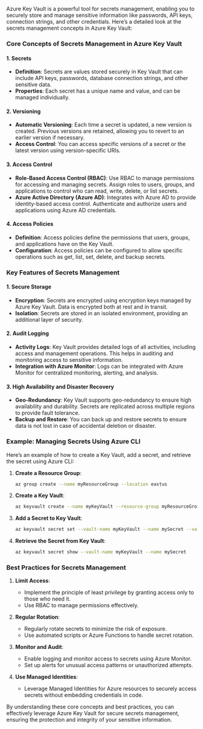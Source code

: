 Azure Key Vault is a powerful tool for secrets management, enabling you to securely store and manage sensitive information like passwords, API keys, connection strings, and other credentials. Here’s a detailed look at the secrets management concepts in Azure Key Vault:

### Core Concepts of Secrets Management in Azure Key Vault

#### 1. **Secrets**

- **Definition**: Secrets are values stored securely in Key Vault that can include API keys, passwords, database connection strings, and other sensitive data.
- **Properties**: Each secret has a unique name and value, and can be managed individually.

#### 2. **Versioning**

- **Automatic Versioning**: Each time a secret is updated, a new version is created. Previous versions are retained, allowing you to revert to an earlier version if necessary.
- **Access Control**: You can access specific versions of a secret or the latest version using version-specific URIs.

#### 3. **Access Control**

- **Role-Based Access Control (RBAC)**: Use RBAC to manage permissions for accessing and managing secrets. Assign roles to users, groups, and applications to control who can read, write, delete, or list secrets.
- **Azure Active Directory (Azure AD)**: Integrates with Azure AD to provide identity-based access control. Authenticate and authorize users and applications using Azure AD credentials.

#### 4. **Access Policies**

- **Definition**: Access policies define the permissions that users, groups, and applications have on the Key Vault.
- **Configuration**: Access policies can be configured to allow specific operations such as get, list, set, delete, and backup secrets.

### Key Features of Secrets Management

#### 1. **Secure Storage**

- **Encryption**: Secrets are encrypted using encryption keys managed by Azure Key Vault. Data is encrypted both at rest and in transit.
- **Isolation**: Secrets are stored in an isolated environment, providing an additional layer of security.

#### 2. **Audit Logging**

- **Activity Logs**: Key Vault provides detailed logs of all activities, including access and management operations. This helps in auditing and monitoring access to sensitive information.
- **Integration with Azure Monitor**: Logs can be integrated with Azure Monitor for centralized monitoring, alerting, and analysis.

#### 3. **High Availability and Disaster Recovery**

- **Geo-Redundancy**: Key Vault supports geo-redundancy to ensure high availability and durability. Secrets are replicated across multiple regions to provide fault tolerance.
- **Backup and Restore**: You can back up and restore secrets to ensure data is not lost in case of accidental deletion or disaster.

### Example: Managing Secrets Using Azure CLI

Here’s an example of how to create a Key Vault, add a secret, and retrieve the secret using Azure CLI:

1. **Create a Resource Group**:

   ```bash
   az group create --name myResourceGroup --location eastus
   ```

2. **Create a Key Vault**:

   ```bash
   az keyvault create --name myKeyVault --resource-group myResourceGroup --location eastus
   ```

3. **Add a Secret to Key Vault**:

   ```bash
   az keyvault secret set --vault-name myKeyVault --name mySecret --value "mySecretValue"
   ```

4. **Retrieve the Secret from Key Vault**:
   ```bash
   az keyvault secret show --vault-name myKeyVault --name mySecret
   ```

### Best Practices for Secrets Management

1. **Limit Access**:

   - Implement the principle of least privilege by granting access only to those who need it.
   - Use RBAC to manage permissions effectively.

2. **Regular Rotation**:

   - Regularly rotate secrets to minimize the risk of exposure.
   - Use automated scripts or Azure Functions to handle secret rotation.

3. **Monitor and Audit**:

   - Enable logging and monitor access to secrets using Azure Monitor.
   - Set up alerts for unusual access patterns or unauthorized attempts.

4. **Use Managed Identities**:
   - Leverage Managed Identities for Azure resources to securely access secrets without embedding credentials in code.

By understanding these core concepts and best practices, you can effectively leverage Azure Key Vault for secure secrets management, ensuring the protection and integrity of your sensitive information.

